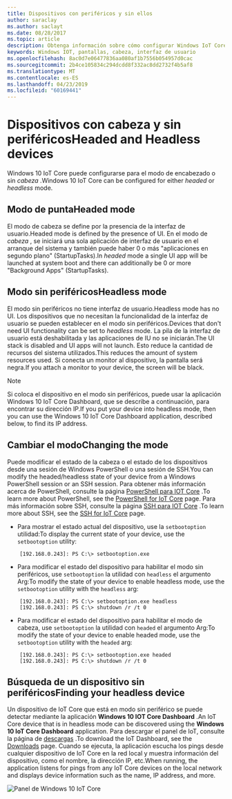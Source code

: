 ```yaml
---
title: Dispositivos con periféricos y sin ellos
author: saraclay
ms.author: saclayt
ms.date: 08/28/2017
ms.topic: article
description: Obtenga información sobre cómo configurar Windows IoT Core para dispositivos con o sin cabeza.
keywords: Windows IOT, pantallas, cabeza, interfaz de usuario
ms.openlocfilehash: 8ac0d7e06477836aa080af1b7556b054957d0cac
ms.sourcegitcommit: 2b4ce105834c294dcdd8f332ac8dd2732f4b5af8
ms.translationtype: MT
ms.contentlocale: es-ES
ms.lasthandoff: 04/23/2019
ms.locfileid: "60169441"
---
```

# <a name="headed-and-headless-devices"></a><span data-ttu-id="8744b-104">Dispositivos con cabeza y sin periféricos</span><span class="sxs-lookup"><span data-stu-id="8744b-104">Headed and Headless devices</span></span>

<span data-ttu-id="8744b-105">Windows 10 IoT Core puede configurarse para el modo de encabezado o sin *cabeza* .</span><span class="sxs-lookup"><span data-stu-id="8744b-105">Windows 10 IoT Core can be configured for either *headed* or *headless* mode.</span></span> 

## <a name="headed-mode"></a><span data-ttu-id="8744b-106">Modo de punta</span><span class="sxs-lookup"><span data-stu-id="8744b-106">Headed mode</span></span>
<span data-ttu-id="8744b-107">El modo de cabeza se define por la presencia de la interfaz de usuario.</span><span class="sxs-lookup"><span data-stu-id="8744b-107">Headed mode is defined by the presence of UI.</span></span> <span data-ttu-id="8744b-108">En el modo de *cabeza* , se iniciará una sola aplicación de interfaz de usuario en el arranque del sistema y también puede haber 0 o más "aplicaciones en segundo plano" (StartupTasks).</span><span class="sxs-lookup"><span data-stu-id="8744b-108">In *headed* mode a single UI app will be launched at system boot and there can additionally be 0 or more "Background Apps" (StartupTasks).</span></span> 

## <a name="headless-mode"></a><span data-ttu-id="8744b-109">Modo sin periféricos</span><span class="sxs-lookup"><span data-stu-id="8744b-109">Headless mode</span></span>
<span data-ttu-id="8744b-110">El modo sin periféricos no tiene interfaz de usuario.</span><span class="sxs-lookup"><span data-stu-id="8744b-110">Headless mode has no UI.</span></span>  <span data-ttu-id="8744b-111">Los dispositivos que no necesitan la funcionalidad de la interfaz de usuario se pueden establecer en el modo sin periféricos.</span><span class="sxs-lookup"><span data-stu-id="8744b-111">Devices that don't need UI functionality can be set to *headless* mode.</span></span> <span data-ttu-id="8744b-112">La pila de la interfaz de usuario está deshabilitada y las aplicaciones de IU no se iniciarán.</span><span class="sxs-lookup"><span data-stu-id="8744b-112">The UI stack is disabled and UI apps will not launch.</span></span> <span data-ttu-id="8744b-113">Esto reduce la cantidad de recursos del sistema utilizados.</span><span class="sxs-lookup"><span data-stu-id="8744b-113">This reduces the amount of system resources used.</span></span> <span data-ttu-id="8744b-114">Si conecta un monitor al dispositivo, la pantalla será negra.</span><span class="sxs-lookup"><span data-stu-id="8744b-114">If you attach a monitor to your device, the screen will be black.</span></span>

> [!NOTE]
> <span data-ttu-id="8744b-115">Si coloca el dispositivo en el modo sin periféricos, puede usar la aplicación Windows 10 IoT Core Dashboard, que se describe a continuación, para encontrar su dirección IP.</span><span class="sxs-lookup"><span data-stu-id="8744b-115">If you put your device into headless mode, then you can use the Windows 10 IoT Core Dashboard application, described below, to find its IP address.</span></span>

## <a name="changing-the-mode"></a><span data-ttu-id="8744b-116">Cambiar el modo</span><span class="sxs-lookup"><span data-stu-id="8744b-116">Changing the mode</span></span>
<span data-ttu-id="8744b-117">Puede modificar el estado de la cabeza o el estado de los dispositivos desde una sesión de Windows PowerShell o una sesión de SSH.</span><span class="sxs-lookup"><span data-stu-id="8744b-117">You can modify the headed/headless state of your device from a Windows PowerShell session or an SSH session.</span></span> <span data-ttu-id="8744b-118">Para obtener más información acerca de PowerShell, consulte la página [PowerShell para IOT Core](../connect-your-device/PowerShell.md) .</span><span class="sxs-lookup"><span data-stu-id="8744b-118">To learn more about PowerShell, see the [PowerShell for IoT Core](../connect-your-device/PowerShell.md) page.</span></span> <span data-ttu-id="8744b-119">Para más información sobre SSH, consulte la página [SSH para IOT Core](../connect-your-device/SSH.md) .</span><span class="sxs-lookup"><span data-stu-id="8744b-119">To learn more about SSH, see the [SSH for IoT Core](../connect-your-device/SSH.md) page.</span></span>

* <span data-ttu-id="8744b-120">Para mostrar el estado actual del dispositivo, use la `setbootoption` utilidad:</span><span class="sxs-lookup"><span data-stu-id="8744b-120">To display the current state of your device, use the `setbootoption` utility:</span></span>

~~~
    [192.168.0.243]: PS C:\> setbootoption.exe
~~~

* <span data-ttu-id="8744b-121">Para modificar el estado del dispositivo para habilitar el modo sin periféricos, use `setbootoption` la utilidad con `headless` el argumento Arg:</span><span class="sxs-lookup"><span data-stu-id="8744b-121">To modify the state of your device to enable headless mode, use the `setbootoption` utility with the `headless` arg:</span></span>

~~~
    [192.168.0.243]: PS C:\> setbootoption.exe headless
    [192.168.0.243]: PS C:\> shutdown /r /t 0
~~~

* <span data-ttu-id="8744b-122">Para modificar el estado del dispositivo para habilitar el modo de cabeza, use `setbootoption` la utilidad con `headed` el argumento Arg:</span><span class="sxs-lookup"><span data-stu-id="8744b-122">To modify the state of your device to enable headed mode, use the `setbootoption` utility with the `headed` arg:</span></span>

~~~
    [192.168.0.243]: PS C:\> setbootoption.exe headed
    [192.168.0.243]: PS C:\> shutdown /r /t 0
~~~

## <a name="finding-your-headless-device"></a><span data-ttu-id="8744b-123">Búsqueda de un dispositivo sin periféricos</span><span class="sxs-lookup"><span data-stu-id="8744b-123">Finding your headless device</span></span>

<span data-ttu-id="8744b-124">Un dispositivo de IoT Core que está en modo sin periférico se puede detectar mediante la aplicación **Windows 10 IOT Core Dashboard** .</span><span class="sxs-lookup"><span data-stu-id="8744b-124">An IoT Core device that is in headless mode can be discovered using the **Windows 10 IoT Core Dashboard** application.</span></span>  <span data-ttu-id="8744b-125">Para descargar el panel de IoT, consulte la página de [descargas](http://go.microsoft.com/fwlink/?LinkID=708576) .</span><span class="sxs-lookup"><span data-stu-id="8744b-125">To download the IoT Dashboard, see the [Downloads](http://go.microsoft.com/fwlink/?LinkID=708576) page.</span></span>
<span data-ttu-id="8744b-126">Cuando se ejecuta, la aplicación escucha los pings desde cualquier dispositivo de IoT Core en la red local y muestra información del dispositivo, como el nombre, la dirección IP, etc.</span><span class="sxs-lookup"><span data-stu-id="8744b-126">When running, the application listens for pings from any IoT Core devices on the local network and displays device information such as the name, IP address, and more.</span></span>

![Panel de Windows 10 IoT Core](../media/HeadlessMode/selectDevice.png)
